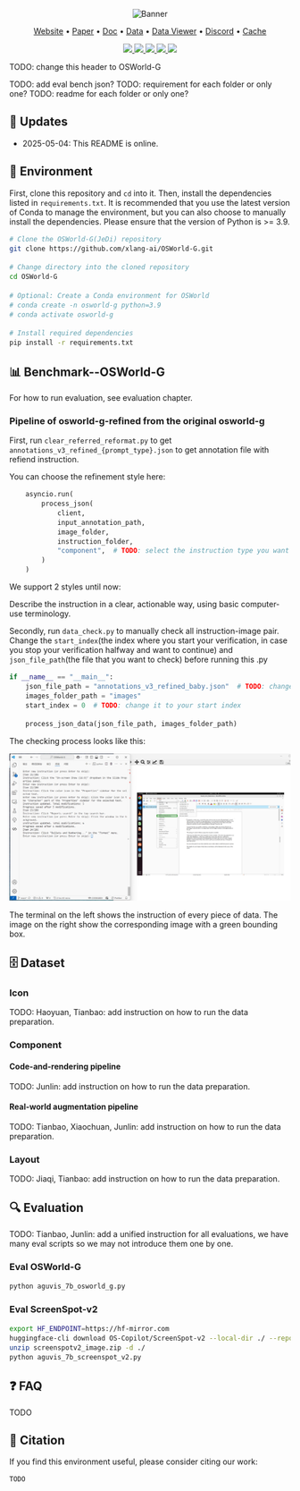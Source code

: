 <p align="center">
  <img src="https://huggingface.co/datasets/xlangai/assets/resolve/main/github_banner_v2.png" alt="Banner">
</p>

<p align="center">
  <a href="https://os-world.github.io/">Website</a> •
  <a href="https://arxiv.org/abs/2404.07972">Paper</a> •
  <a href="https://timothyxxx.github.io/OSWorld/">Doc</a> •
  <a href="https://github.com/xlang-ai/OSWorld/tree/main/evaluation_examples">Data</a> •
  <a href="https://os-world.github.io/explorer.html">Data Viewer</a> •
  <a href="https://discord.gg/4Gnw7eTEZR">Discord</a> •
  <a href="https://drive.google.com/file/d/1XlEy49otYDyBlA3O9NbR0BpPfr2TXgaD/view?usp=drive_link">Cache</a>
</p>

<p align="center">
    <a href="https://img.shields.io/badge/PRs-Welcome-red">
        <img src="https://img.shields.io/badge/PRs-Welcome-red">
    </a>
    <a href="https://img.shields.io/github/last-commit/xlang-ai/OSWorld?color=green">
        <img src="https://img.shields.io/github/last-commit/xlang-ai/OSWorld?color=green">
    </a>
    <a href="https://opensource.org/licenses/Apache-2.0">
        <img src="https://img.shields.io/badge/License-Apache%202.0-blue.svg">
    </a>
    <a href="https://badge.fury.io/py/desktop-env">
        <img src="https://badge.fury.io/py/desktop-env.svg">
    </a>
    <a href="https://pepy.tech/project/desktop-env">
        <img src="https://static.pepy.tech/badge/desktop-env">
    </a>
    <br/>
</p>
TODO: change this header to OSWorld-G

TODO: add eval bench json?
TODO: requirement for each folder or only one?
TODO: readme for each folder or only one?

## 📢 Updates
- 2025-05-04: This README is online.

## 💾 Environment
First, clone this repository and `cd` into it. Then, install the dependencies listed in `requirements.txt`. It is recommended that you use the latest version of Conda to manage the environment, but you can also choose to manually install the dependencies. Please ensure that the version of Python is >= 3.9.
```bash
# Clone the OSWorld-G(JeDi) repository
git clone https://github.com/xlang-ai/OSWorld-G.git

# Change directory into the cloned repository
cd OSWorld-G

# Optional: Create a Conda environment for OSWorld
# conda create -n osworld-g python=3.9
# conda activate osworld-g

# Install required dependencies
pip install -r requirements.txt
```

## 📊 Benchmark--OSWorld-G

For how to run evaluation, see evaluation chapter.

### Pipeline of osworld-g-refined from the original osworld-g

First, run `clear_referred_reformat.py` to get `annotations_v3_refined_{prompt_type}.json` to get annotation file with refiend instruction.

You can choose the refinement style here:

``` python
    asyncio.run(
        process_json(
            client,
            input_annotation_path,
            image_folder,
            instruction_folder,
            "component",  # TODO: select the instruction type you want to refine: "component" "baby"
        )
    )
```

We support 2 styles until now:

Describe the instruction in a clear, actionable way, using basic computer-use terminology.

Secondly, run `data_check.py` to manually check all instruction-image pair. Change the `start_index`(the index where you start your verification, in case you stop your verification halfway and want to continue) and `json_file_path`(the file that you want to check) before running this .py

```python
if __name__ == "__main__":
    json_file_path = "annotations_v3_refined_baby.json"  # TODO: change it to your annotation json file
    images_folder_path = "images"
    start_index = 0  # TODO: change it to your start index

    process_json_data(json_file_path, images_folder_path)
```

The checking process looks like this:

![alt text](image.png)

The terminal on the left shows the instruction of every piece of data. The image on the right show the corresponding image with a green bounding box.

## 🗄️ Dataset

### Icon
TODO: Haoyuan, Tianbao: add instruction on how to run the data preparation.

### Component

#### Code-and-rendering pipeline
TODO: Junlin: add instruction on how to run the data preparation.

#### Real-world augmentation pipeline
TODO: Tianbao, Xiaochuan, Junlin: add instruction on how to run the data preparation.

### Layout
TODO: Jiaqi, Tianbao: add instruction on how to run the data preparation.

## 🔍 Evaluation
TODO: Tianbao, Junlin: add a unified instruction for all evaluations, we have many eval scripts so we may not introduce them one by one.

### Eval OSWorld-G

```bash 
python aguvis_7b_osworld_g.py
```

### Eval ScreenSpot-v2

```bash
export HF_ENDPOINT=https://hf-mirror.com 
huggingface-cli download OS-Copilot/ScreenSpot-v2 --local-dir ./ --repo-type dataset
unzip screenspotv2_image.zip -d ./
python aguvis_7b_screenspot_v2.py
```

## ❓ FAQ
TODO

## 📄 Citation
If you find this environment useful, please consider citing our work:
```
TODO
```